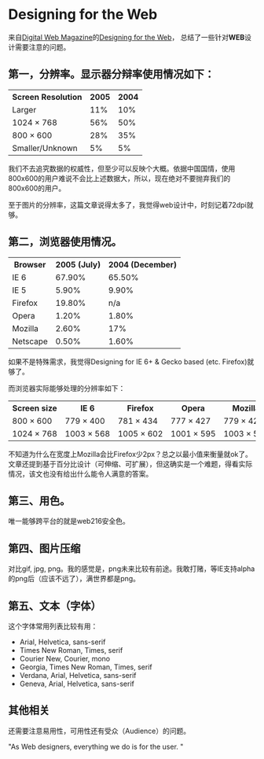 # Designing for the Web

来自[Digital Web Magazine][0]的[Designing for the Web][1]， 总结了一些针对**WEB**设计需要注意的问题。

## 第一，分辨率。显示器分辩率使用情况如下：

<table>
<tbody>
<tr>
<th>Screen Resolution</th>
<th>2005</th>
<th>2004</th>
</tr>
<tr>
<td>Larger</td>
<td>11%</td>
<td>10%</td>
</tr>
<tr>
<td>1024&nbsp;×&nbsp;768</td>
<td>56%</td>
<td>50%</td>
</tr>
<tr>
<td>800&nbsp;×&nbsp;600</td>
<td>28%</td>
<td>35%</td>
</tr>
<tr>
<td>Smaller/Unknown</td>
<td>5%</td>
<td>5%</td>
</tr>
</tbody>
</table>

我们不去追究数据的权威性，但至少可以反映个大概。依据中国国情，使用800x600的用户难说不会比上述数据大，所以，现在绝对不要抛弃我们的800x600的用户。

至于图片的分辨率，这篇文章说得太多了，我觉得web设计中，时刻记着72dpi就够。

## 第二，浏览器使用情况。

<table>
<tbody>
<tr>
<th>Browser</th>
<th>2005 (July)</th>
<th>2004 (December)</th>
</tr>
<tr>
<td>IE 6</td>
<td>67.90%</td>
<td>65.50%</td>
</tr>
<tr>
<td>IE 5</td>
<td>5.90%</td>
<td>9.90%</td>
</tr>
<tr>
<td>Firefox</td>
<td>19.80%</td>
<td>n/a</td>
</tr>
<tr>
<td>Opera</td>
<td>1.20%</td>
<td>1.80%</td>
</tr>
<tr>
<td>Mozilla</td>
<td>2.60%</td>
<td>17%</td>
</tr>
<tr>
<td>Netscape</td>
<td>0.50%</td>
<td>1.60%</td>
</tr>
</tbody>
</table>

如果不是特殊需求，我觉得Designing for IE 6+ & Gecko based (etc. Firefox)就够了。

而浏览器实际能够处理的分辨率如下：

<table>
<tbody>
<tr>
<th>Screen size</th>
<th>IE 6</th>
<th>Firefox</th>
<th>Opera</th>
<th>Mozilla</th>
<th>Netscape</th>
</tr>
<tr>
<td>800&nbsp;×&nbsp;600</td>
<td>779&nbsp;×&nbsp;400</td>
<td>781&nbsp;×&nbsp;434</td>
<td>777&nbsp;×&nbsp;427</td>
<td>779&nbsp;×&nbsp;420</td>
<td>781&nbsp;×&nbsp;389</td>
</tr>
<tr>
<td>1024&nbsp;×&nbsp;768</td>
<td>1003&nbsp;×&nbsp;568</td>
<td>1005&nbsp;×&nbsp;602</td>
<td>1001&nbsp;×&nbsp;595</td>
<td>1003&nbsp;×&nbsp;588</td>
<td>1005&nbsp;×&nbsp;557</td>
</tr>
</tbody>
</table>

不知道为什么在宽度上Mozilla会比Firefox少2px？总之以最小值来衡量就ok了。文章还提到基于百分比设计（可伸缩、可扩展），但这确实是一个难题，得看实际情况，该文也没有给出什么能令人满意的答案。

## 第三、用色。

唯一能够跨平台的就是web216安全色。

## 第四、图片压缩

对比gif, jpg, png。我的感觉是，png未来比较有前途。我敢打赌，等IE支持alpha的png后（应该不远了），满世界都是png。

## 第五、文本（字体）

这个字体常用列表比较有用：

* Arial, Helvetica, sans-serif
* Times New Roman, Times, serif
* Courier New, Courier, mono
* Georgia, Times New Roman, Times, serif
* Verdana, Arial, Helvetica, sans-serif
* Geneva, Arial, Helvetica, sans-serif

## 其他相关

还需要注意易用性，可用性还有受众（Audience）的问题。

"As Web designers, everything we do is for the user. "

[0]: http://www.digital-web.com/
[1]: http://www.digital-web.com/articles/designing_for_the_web/